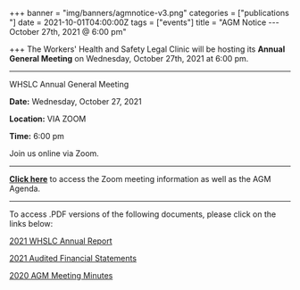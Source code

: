 +++
banner = "img/banners/agmnotice-v3.png"
categories = ["publications "]
date = 2021-10-01T04:00:00Z
tags = ["events"]
title = "AGM Notice --- October 27th, 2021 @ 6:00 pm"

+++
The Workers' Health and Safety Legal Clinic will be hosting its **Annual General Meeting** on Wednesday, October 27th, 2021 at 6:00 pm.

***

WHSLC Annual General Meeting

**Date:** Wednesday, October 27, 2021

**Location:** VIA ZOOM

**Time:** 6:00 pm

Join us online via Zoom.

***

[**Click here**](https://s3.amazonaws.com/newsletter.workers-safety.ca/newsletters/Clinic+References/2021+Annual+Report/AGM+Meeting+Notice+and+Agenda-October+27+2021.pdf "AGM Notice and Agenda") to access the Zoom meeting information as well as the AGM Agenda.

***

To access .PDF versions of the following documents, please click on the links below:

[2021 WHSLC Annual Report](https://s3.amazonaws.com/newsletter.workers-safety.ca/newsletters/Clinic+References/2021+Annual+Report/Annual+Report+2021.pdf "2021 WHSLC Annual Report")

[2021 Audited Financial Statements](https://s3.amazonaws.com/newsletter.workers-safety.ca/newsletters/Clinic+References/2021+Annual+Report/WHSLC+Financial+Statements+March+31%2C+2021.pdf "2021 Audited Financial Statements")

[2020 AGM Meeting Minutes]()